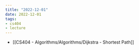 ```yaml
---
title: "2022-12-01"
date: 2022-12-01
tags:
- cs404
- lecture
---
```


* [[CS404 - Algorithms/Algorithms/Dijkstra - Shortest Path]]